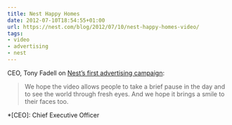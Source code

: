 ```yaml
---
title: Nest Happy Homes
date: 2012-07-10T18:54:55+01:00
url: https://nest.com/blog/2012/07/10/nest-happy-homes-video/
tags:
- video
- advertising
- nest
---
```

CEO, Tony Fadell on [Nest’s first advertising campaign][1]:

> We hope the video allows people to take a brief pause in the day and to see the world through fresh eyes. And we hope it brings a smile to their faces too.

[1]: http://www.fastcocreate.com/1681089/smart-thermostat-nest-looks-for-happy-homes-in-its-first-ad-campaign

*[CEO]: Chief Executive Officer
